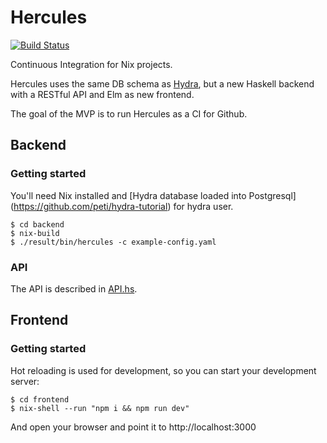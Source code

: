 # Hercules

[![Build Status](https://travis-ci.org/NixHercules/hercules.svg?branch=master)](https://travis-ci.org/NixHercules/hercules)

Continuous Integration for Nix projects.

Hercules uses the same DB schema as [Hydra](http://www.nixos.org/hydra/),
but a new Haskell backend with a RESTful API and Elm as new frontend.

The goal of the MVP is to run Hercules as a CI for Github.

## Backend

### Getting started

You'll need Nix installed and [Hydra database loaded into Postgresql]
(https://github.com/peti/hydra-tutorial) for hydra user.

    $ cd backend
    $ nix-build
    $ ./result/bin/hercules -c example-config.yaml

### API

The API is described in [API.hs](backend/src/Hercules/API.hs).

## Frontend

### Getting started

Hot reloading is used for development, so you can start your development server:

    $ cd frontend
    $ nix-shell --run "npm i && npm run dev"

And open your browser and point it to http://localhost:3000
